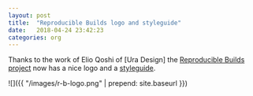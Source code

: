 ```yaml
---
layout: post
title:  "Reproducible Builds logo and styleguide"
date:   2018-04-24 23:42:23
categories: org
---
```


Thanks to the work of Elio Qoshi of [Ura Design] the [Reproducible Builds project](https://reproducible-builds.org) now has a nice logo and a [styleguide](https://reproducible-builds.org/style).

![]({{ "/images/r-b-logo.png" | prepend: site.baseurl }})

